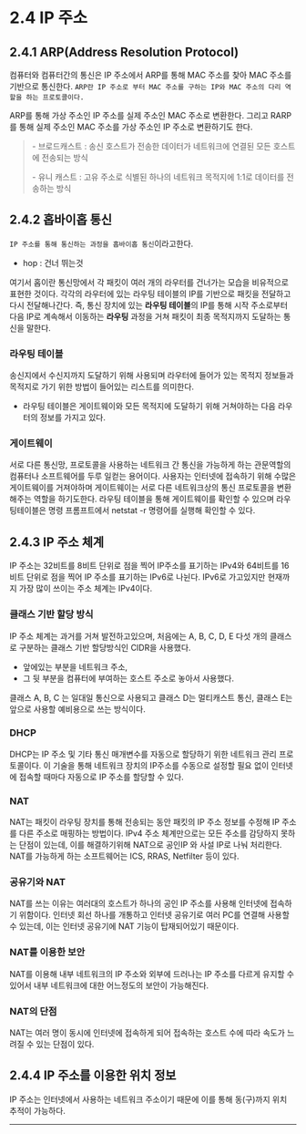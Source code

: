 # 2.4 IP 주소



## 2.4.1 ARP(Address Resolution Protocol)

컴퓨터와 컴퓨터간의 통신은 IP 주소에서 ARP를 통해 MAC 주소를 찾아 MAC 주소를 기반으로 통신한다.
`ARP란 IP 주소로 부터 MAC 주소를 구하는 IP와 MAC 주소의 다리 역할을 하는 프로토콜이다.`

ARP를 통해 가상 주소인 IP 주소를 실제 주소인 MAC 주소로 변환한다. 그리고 RARP를 통해 실제 주소인 MAC 주소를 가상 주소인 IP 주소로 변환하기도 한다.



> \- 브로드캐스트 : 송신 호스트가 전송한 데이터가 네트워크에 연결된 모든 호스트에 전송되는 방식
>
> \- 유니 캐스트 : 고유 주소로 식별된 하나의 네트워크 목적지에 1:1로 데이터를 전송하는 방식



## 2.4.2 홉바이홉 통신

`IP 주소를 통해 통신하는 과정을 홉바이홉 통신`이라고한다.

* hop : 건너 뛰는것

여기서 홉이란 통신망에서 각 패킷이 여러 개의 라우터를 건너가는 모습을 비유적으로 표현한 것이다. 각각의 라우터에 있는 라우팅 테이블의 IP를 기반으로 패킷을 전달하고 다시 전달해나간다.
즉, 통신 장치에 있는 **라우팅 테이블**의 IP를 통해 시작 주소로부터 다음 IP로 계속해서 이동하는 **라우팅** 과정을 거쳐 패킷이 최종 목적지까지 도달하는 통신을 말한다.

### 라우팅 테이블

송신지에서 수신지까지 도달하기 위해 사용되며 라우터에 들어가 있는 목적지 정보들과 목적지로 가기 위한 방법이 들어있는 리스트를 의미한다.

* 라우팅 테이블은 게이트웨이와 모든 목적지에 도달하기 위해 거쳐야하는 다음 라우터의 정보를 가지고 있다.

### 게이트웨이

서로 다른 통신망, 프로토콜을 사용하는 네트워크 간 통신을 가능하게 하는 관문역할의 컴퓨터나 소프트웨어를 두루 일컫는 용어이다.
사용자는 인터넷에 접속하기 위해 수많은 게이트웨이를 거져야하며 게이트웨이는 서로 다른 네트워크상의 통신 프로토콜을 변환해주는 역할을 하기도한다.
라우팅 테이블을 통해 게이트웨이를 확인할 수 있으며 라우팅테이블은 명령 프롬프트에서 netstat -r 명령어를 실행해 확인할 수 있다.

## 2.4.3 IP 주소 체계

IP 주소는 32비트를 8비트 단위로 점을 찍어 IP주소를 표기하는 IPv4와 64비트를 16비트 단위로 점을 찍어 IP 주소를 표기하는 IPv6로 나뉜다. IPv6로 가고있지만 현재까지 가장 많이 쓰이는 주소 체계는 IPv4이다.

### 클래스 기반 할당 방식

IP 주소 체계는 과거를 거쳐 발전하고있으며, 처음에는 A, B, C, D, E 다섯 개의 클래스로 구분하는 클래스 기반 할당방식인 CIDR을 사용했다. 

* 앞에있는 부분을 네트워크 주소, 
* 그 뒷 부분을 컴퓨터에 부여하는 호스트 주소로 놓아서 사용했다.

클래스 A, B, C 는 일대일 통신으로 사용되고 클래스 D는 멀티캐스트 통신, 클래스 E는 앞으로 사용할 예비용으로 쓰는 방식이다.

### DHCP

DHCP는 IP 주소 및 기타 통신 매개변수를 자동으로 할당하기 위한 네트워크 관리 프로토콜이다. 이 기술을 통해 네트워크 장치의 IP주소를 수동으로 설정할 필요 없이 인터넷에 접속할 때마다 자동으로 IP 주소를 할당할 수 있다.

### NAT

NAT는 패킷이 라우팅 장치를 통해 전송되는 동안 패킷의 IP 주소 정보를 수정해 IP 주소를 다른 주소로 매핑하는 방법이다. IPv4 주소 체계만으로는 모든 주소를 감당하지 못하는 단점이 있는데, 이를 해결하기위해 NAT으로 공인IP 와 사설 IP로 나눠 처리한다.
NAT를 가능하게 하는 소프트웨어는 ICS, RRAS, Netfilter 등이 있다.

### 공유기와 NAT

NAT를 쓰는 이유는 여러대의 호스트가 하나의 공인 IP 주소를 사용해 인터넷에 접속하기 위함이다. 인터넷 회선 하나를 개통하고 인터넷 공유기로 여러 PC를 연결해 사용할 수 있는데, 이는 인터넷 공유기에 NAT 기능이 탑재되어있기 때문이다.

### NAT를 이용한 보안

NAT를 이용해 내부 네트워크의 IP 주소와 외부에 드러나는 IP 주소를 다르게 유지할 수 있어서 내부 네트워크에 대한 어느정도의 보안이 가능해진다.

### NAT의 단점

NAT는 여러 명이 동시에 인터넷에 접속하게 되어 접속하는 호스트 수에 따라 속도가 느려질 수 있는 단점이 있다.

## 2.4.4 IP 주소를 이용한 위치 정보

IP 주소는 인터넷에서 사용하는 네트워크 주소이기 때문에 이를 통해 동(구)까지 위치 추적이 가능하다.

------

# 